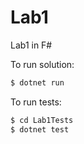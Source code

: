 # Lab1

Lab1 in F#

To run solution:

```sh
$ dotnet run
```

To run tests:

```sh
$ cd Lab1Tests
$ dotnet test
```
